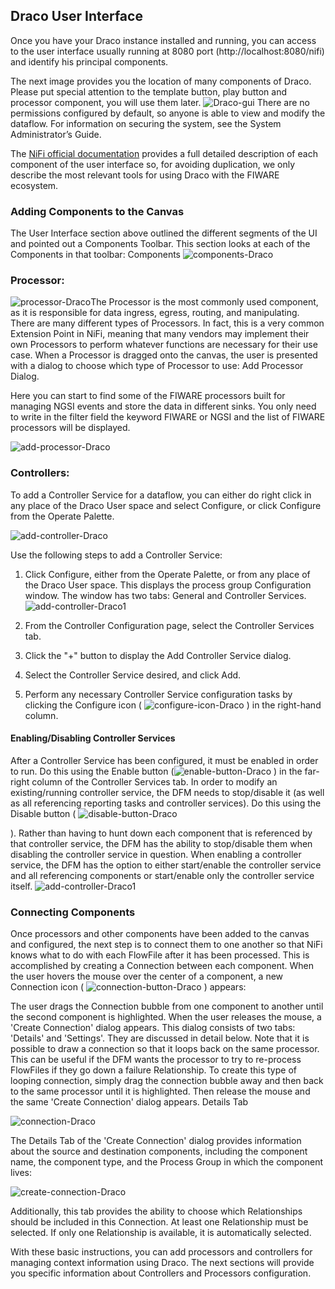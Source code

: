 ## Draco User Interface

Once you have your Draco instance installed and running, you can access to  the
user interface usually running at 8080 port (http://localhost:8080/nifi) and identify his principal components.

The next image provides you the location of many components of Draco. Please put special 
attention to the template button, play button and processor component, you will use them later.
![Draco-gui](../images/Draco-toolbar-components.png)
There are no permissions configured by default, so anyone is able to view and modify the dataflow. 
For information on securing the system, see the System Administrator’s Guide.

The [NiFi official documentation](https://nifi.apache.org/docs/nifi-docs/html/user-guide.html#introduction)
provides a full detailed description
of each component of the user interface so, for avoiding duplication, we only describe the most relevant tools for using Draco with the FIWARE ecosystem.

### Adding Components to the Canvas

The User Interface section above outlined the different segments of the UI and pointed out a Components Toolbar. This section looks at each of the Components in that toolbar:
Components
![components-Draco](../images/components.png)

###  Processor: 
![processor-Draco](../images/iconProcessor.png)The Processor is the most commonly used component, as it is responsible for data ingress, egress, routing, and manipulating. There are many different types of Processors. In fact, this is a very common Extension Point in NiFi, meaning that many vendors may implement their own Processors to perform whatever functions are necessary for their use case. When a Processor is dragged onto the canvas, the user is presented with a dialog to choose which type of Processor to use:
Add Processor Dialog.

Here you can start to find some of the FIWARE processors built for managing
NGSI events and store the data in different sinks. You only
need to write in the filter field the keyword FIWARE or NGSI and the list of
FIWARE processors will be displayed.

![add-processor-Draco](../images/add-processor.png)

### Controllers:

To add a Controller Service for a dataflow, you can either do right click in any place of the Draco User space and select Configure, or click Configure from the Operate Palette.

![add-controller-Draco](../images/process-group-configuration-options.png)



Use the following steps to add a Controller Service:

1. Click Configure, either from the Operate Palette, or from any place of the Draco User space. This displays the process group Configuration window. The window has two tabs: General and Controller Services.  
![add-controller-Draco1](../images/process-group-controller-services-scope.png)


2. From the Controller Configuration page, select the Controller Services tab.

3. Click the "+" button to display the Add Controller Service dialog.

4. Select the Controller Service desired, and click Add.

5. Perform any necessary Controller Service configuration tasks by clicking the Configure icon (
![configure-icon-Draco](../images/iconConfigure.png)
) in the right-hand column.


#### Enabling/Disabling Controller Services

After a Controller Service has been configured, it must be enabled in order to run. Do this using the Enable button 
(![enable-button-Draco](../images/iconEnable.png)
) in the far-right column of the Controller Services tab. In order to modify an existing/running controller service, the DFM needs to stop/disable it (as well as all referencing reporting tasks and controller services). Do this using the Disable button (
![disable-button-Draco](../images/iconDisable.png)

). Rather than having to hunt down each component that is referenced by that controller service, the DFM has the ability to stop/disable them when disabling the controller service in question. When enabling a controller service, the DFM has the option to either start/enable the controller service and all referencing components or start/enable only the controller service itself.
![add-controller-Draco1](../images/enable-controller-service-scope.png)

### Connecting Components

Once processors and other components have been added to the canvas and configured, the next step is to connect them to one another so that NiFi knows what to do with each FlowFile after it has been processed. This is accomplished by creating a Connection between each component. When the user hovers the mouse over the center of a component, a new Connection icon ( ![connection-button-Draco](../images/addConnect.png) ) appears:


The user drags the Connection bubble from one component to another until the second component is highlighted. When the user releases the mouse, a 'Create Connection' dialog appears. This dialog consists of two tabs: 'Details' and 'Settings'. They are discussed in detail below. Note that it is possible to draw a connection so that it loops back on the same processor. This can be useful if the DFM wants the processor to try to re-process FlowFiles if they go down a failure Relationship. To create this type of looping connection, simply drag the connection bubble away and then back to the same processor until it is highlighted. Then release the mouse and the same 'Create Connection' dialog appears.
Details Tab

![connection-Draco](../images/processor-connection-bubble.png)


The Details Tab of the 'Create Connection' dialog provides information about the source and destination components, including the component name, the component type, and the Process Group in which the component lives:


![create-connection-Draco](../images/create-connection.png)


Additionally, this tab provides the ability to choose which Relationships should be included in this Connection. At least one Relationship must be selected. If only one Relationship is available, it is automatically selected.

With these basic instructions, you can add processors and controllers for managing context information using Draco. The next sections
will provide you specific information about Controllers and Processors configuration.
